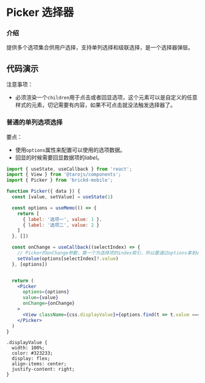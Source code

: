 # Picker 选择器

### 介绍

提供多个选项集合供用户选择，支持单列选择和级联选择，是一个选择器弹层。

## 代码演示

注意事项：
- 必须渲染一个`children`用于点击或者回显选项，这个元素可以是自定义的任意样式的元素，切记需要有内容，如果不可点击就没法触发选择器了。

### 普通的单列选项选择

要点：
- 使用`options`属性来配置可以使用的选项数据。
- 回显的时候需要回显数据项的*label*。

```jsx file="runtime.jsx"
import { useState, useCallback } from 'react';
import { View } from '@tarojs/components';
import { Picker } from 'brickd-mobile';

function Picker({ data }) {
  const [value, setValue] = useState(1)

  const options = useMemo(() => {
    return [
      { label: '选项一', value: 1 },
      { label: '选项二', value: 2 }
    ]
  }, [])

  const onChange = useCallback((selectIndex) => {
    // Picker的onChange参数，第一个为选择项的index索引，所以要通过options拿到value
    setValue(options[selectIndex]?.value)
  }, [options])


  return (
    <Picker
      options={options}
      value={value}
      onChange={onChange}
    >
      <View className={css.displayValue}>{options.find(t => t.value === value)?.label || '请选择'}</View>
    </Picker>
  )
}
```

```less
.displayValue {
  width: 100%;
  color: #323233;
  display: flex;
  align-items: center;
  justify-content: right;
}
```